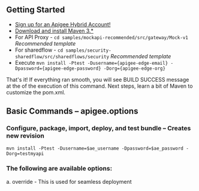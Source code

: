 ## Getting Started
- [Sign up for an Apigee Hybrid Account!](https://apigee.google.com)
- [Download and install Maven 3.*](http://maven.apache.org/download.cgi)
- For API Proxy - ```cd samples/mockapi-recommended/src/gateway/Mock-v1``` *Recommended template*
- For sharedflow - ```cd samples/security-sharedflow/src/sharedflows/security``` *Recommended template*
- Execute ```mvn install -Ptest -Dusername={apigee-edge-email} -Dpassword={apigee-edge-password} -Dorg={apigee-edge-org}```

That's it! If everything ran smooth, you will see BUILD SUCCESS message at the of the execution of this command. Next steps, learn a bit of Maven to customize the pom.xml.

## Basic Commands – apigee.options

### Configure, package, import, deploy, and test bundle – Creates new revision

`mvn install -Ptest -Dusername=$ae_username -Dpassword=$ae_password -Dorg=testmyapi`

### The following are available options:
a. override - This is used for seamless deployment
